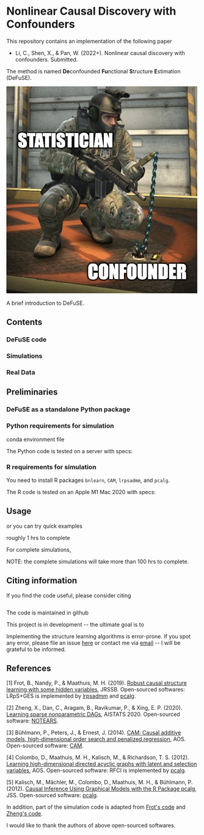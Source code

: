 # Nonlinear Causal Discovery with Confounders 

This repository contains an implementation of the following paper 

- Li, C., Shen, X., & Pan, W. (2022+). Nonlinear causal discovery with confounders. Submitted.

The method is named **De**confounded **Fu**nctional **S**tructure **E**stimation (DeFuSE).

![DeFuSE](defuse.jpg)


A brief introduction to DeFuSE.



## Contents

### DeFuSE code

### Simulations


### Real Data



## Preliminaries

### DeFuSE as a standalone Python package






### Python requirements for simulation

conda environment file 


The Python code is tested on a server with specs:



### R requirements for simulation

You need to install R packages `bnlearn`, `CAM`, `lrpsadmm`, and `pcalg`.

The R code is tested on an Apple M1 Mac 2020 with specs:







## Usage



or you can try quick examples 

roughly 1 hrs to complete



For complete simulations, 


NOTE: the complete simulations will take more than 100 hrs to complete.


## Citing information

If you find the code useful, please consider citing 
```

```


The code is maintained in github

This project is in development -- the ultimate goal is to 

Implementing the structure learning algorithms is error-prone. 
If you spot any error, please file an issue [here](https://github.com/chunlinli/defuse/issues) or contact me via [email](li000007@umn.edu) -- 
I will be grateful to be informed.

## References

[1] Frot, B., Nandy, P., & Maathuis, M. H.  (2019).
[Robust causal structure learning with some hidden variables](https://rss.onlinelibrary.wiley.com/doi/full/10.1111/rssb.12315), JRSSB. 
Open-sourced softwares: LRpS+GES is implemented by [lrpsadmm](https://github.com/benjaminfrot/lrpsadmm) and [pcalg](https://github.com/cran/pcalg).

[2] Zheng, X., Dan, C., Aragam, B., Ravikumar, P., & Xing, E. P. (2020). 
[Learning sparse nonparametric DAGs](https://proceedings.mlr.press/v108/zheng20a), AISTATS 2020. 
Open-sourced software: [NOTEARS](https://github.com/xunzheng/notears).

[3] Bühlmann, P., Peters, J., & Ernest, J. (2014).
[CAM: Causal additive models, high-dimensional order search and penalized regression](https://projecteuclid.org/journals/annals-of-statistics/volume-42/issue-6/CAM--Causal-additive-models-high-dimensional-order-search-and/10.1214/14-AOS1260.full), 
AOS. 
Open-sourced software: [CAM](https://github.com/cran/CAM).

[4] Colombo, D., Maathuis, M. H., Kalisch, M., & Richardson, T. S. (2012).
[Learning high-dimensional directed acyclic graphs with latent and selection variables](https://projecteuclid.org/journals/annals-of-statistics/volume-40/issue-1/Learning-high-dimensional-directed-acyclic-graphs-with-latent-and-selection/10.1214/11-AOS940.full), AOS. 
Open-sourced software: RFCI is implemented by [pcalg](https://github.com/cran/pcalg).

[5] Kalisch, M., Mächler, M., Colombo, D., Maathuis, M. H., & Bühlmann, P. (2012).
[Causal Inference Using Graphical Models with the R Package pcalg](https://www.jstatsoft.org/article/view/v047i11), JSS. 
Open-sourced software: [pcalg](https://github.com/cran/pcalg).

In addition, part of the simulation code is adapted from 
[Frot's code](https://github.com/benjaminfrot/lrpsadmm-examples)
and 
[Zheng's code](https://github.com/xunzheng/notears).

I would like to thank the authors of above open-sourced softwares.

